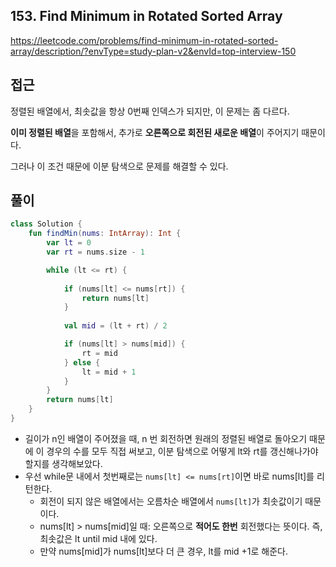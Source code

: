 ## 153. Find Minimum in Rotated Sorted Array

https://leetcode.com/problems/find-minimum-in-rotated-sorted-array/description/?envType=study-plan-v2&envId=top-interview-150

## 접근

정렬된 배열에서, 최솟값을 항상 0번째 인덱스가 되지만, 이 문제는 좀 다르다.

**이미 정렬된 배열**을 포함해서, 추가로 **오른쪽으로 회전된 새로운 배열**이 주어지기 때문이다.

그러나 이 조건 때문에 이분 탐색으로 문제를 해결할 수 있다.

## 풀이

``````kotlin
class Solution {
    fun findMin(nums: IntArray): Int {
        var lt = 0
        var rt = nums.size - 1

        while (lt <= rt) {
            
            if (nums[lt] <= nums[rt]) {
                return nums[lt]
            }
            
            val mid = (lt + rt) / 2

            if (nums[lt] > nums[mid]) {
                rt = mid
            } else {
                lt = mid + 1
            }
        }
        return nums[lt]
    }
}
``````

- 길이가 n인 배열이 주어졌을 때, n 번 회전하면 원래의 정렬된 배열로 돌아오기 때문에 이 경우의 수를 모두 직접 써보고, 이분 탐색으로 어떻게 lt와 rt를 갱신해나가야할지를 생각해보았다.
- 우선 while문 내에서 첫번째로는 `nums[lt] <= nums[rt]`이면 바로 nums[lt]를 리턴한다.
  - 회전이 되지 않은 배열에서는 오름차순 배열에서 `nums[lt]`가 최솟값이기 때문이다.
  - nums[lt] > nums[mid]일 때: 오른쪽으로 **적어도 한번** 회전했다는 뜻이다. 즉, 최솟값은 lt until mid 내에 있다.
  - 만약 nums[mid]가 nums[lt]보다 더 큰 경우, lt를 mid +1로 해준다.

